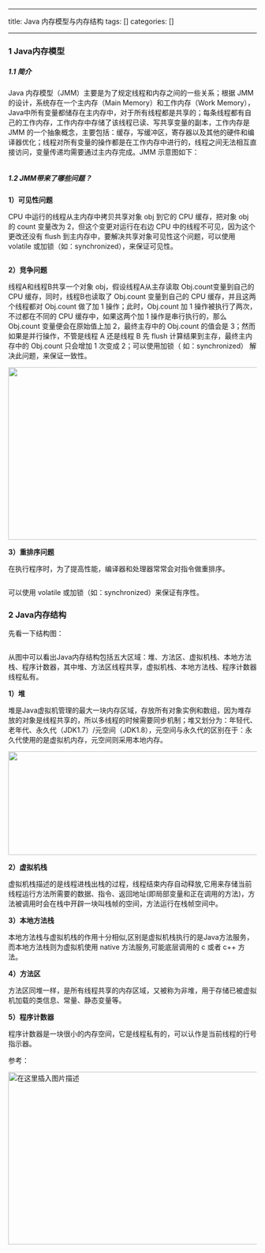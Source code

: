 
--- 
title:  Java 内存模型与内存结构 
tags: []
categories: [] 

---
### 1 Java内存模型

##### 1.1 简介

Java 内存模型（JMM）主要是为了规定线程和内存之间的一些关系；根据 JMM 的设计，系统存在一个主内存（Main Memory）和工作内存（Work Memory），Java中所有变量都储存在主内存中，对于所有线程都是共享的；每条线程都有自己的工作内存，工作内存中存储了该线程已读、写共享变量的副本，工作内存是 JMM 的一个抽象概念，主要包括：缓存，写缓冲区，寄存器以及其他的硬件和编译器优化；线程对所有变量的操作都是在工作内存中进行的，线程之间无法相互直接访问，变量传递均需要通过主内存完成。JMM 示意图如下：

<img src="https://img-blog.csdnimg.cn/20190929190144487.png#pic_center" alt="">

##### 1.2 JMM带来了哪些问题？

**1）可见性问题**

CPU 中运行的线程从主内存中拷贝共享对象 obj 到它的 CPU 缓存，把对象 obj 的 count 变量改为 2，但这个变更对运行在右边 CPU 中的线程不可见，因为这个更改还没有 flush 到主内存中，要解决共享对象可见性这个问题，可以使用 volatile 或加锁（如：synchronized），来保证可见性。

<img src="https://img-blog.csdnimg.cn/20190929190257724.png#pic_center" alt="">

**2）竞争问题**

线程A和线程B共享一个对象 obj，假设线程A从主存读取 Obj.count变量到自己的 CPU 缓存，同时，线程B也读取了 Obj.count 变量到自己的 CPU 缓存，并且这两个线程都对 Obj.count 做了加 1 操作；此时，Obj.count 加 1 操作被执行了两次，不过都在不同的 CPU 缓存中，如果这两个加 1 操作是串行执行的，那么 Obj.count 变量便会在原始值上加 2，最终主存中的 Obj.count 的值会是 3；然而如果是并行操作，不管是线程 A 还是线程 B 先 flush 计算结果到主存，最终主内存中的 Obj.count 只会增加 1 次变成 2；可以使用加锁（ 如：synchronized） 解决此问题，来保证一致性。

<img src="https://img-blog.csdnimg.cn/20190929190331594.png#pic_center" alt="" width="550" height="350">

**3）重排序问题**

在执行程序时，为了提高性能，编译器和处理器常常会对指令做重排序。

<img src="https://img-blog.csdnimg.cn/20190929190402318.png#pic_center" alt="">

可以使用 volatile 或加锁（如：synchronized）来保证有序性。

### 2 Java内存结构

先看一下结构图：

<img src="https://img-blog.csdnimg.cn/20190929190421401.png#pic_center" alt="">

从图中可以看出Java内存结构包括五大区域：堆、方法区、虚拟机栈、本地方法栈、程序计数器，其中堆、方法区线程共享，虚拟机栈、本地方法栈、程序计数器线程私有。

**1）堆**

堆是Java虚拟机管理的最大一块内存区域，存放所有对象实例和数组，因为堆存放的对象是线程共享的，所以多线程的时候需要同步机制；堆又划分为：年轻代、老年代、永久代（JDK1.7）/元空间（JDK1.8），元空间与永久代的区别在于：永久代使用的是虚拟机内存，元空间则采用本地内存。

<img src="https://img-blog.csdnimg.cn/20190929190448271.png#pic_center" alt="" width="550" height="210">

**2）虚拟机栈**

虚拟机栈描述的是线程进栈出栈的过程，线程结束内存自动释放,它用来存储当前线程运行方法所需要的数据、指令、返回地址(即局部变量和正在调用的方法)，方法被调用时会在栈中开辟一块叫栈帧的空间，方法运行在栈帧空间中。

**3）本地方法栈**

本地方法栈与虚拟机栈的作用十分相似,区别是虚拟机栈执行的是Java方法服务，而本地方法栈则为虚拟机使用 native 方法服务,可能底层调用的 c 或者 c++ 方法。

**4）方法区**

方法区同堆一样，是所有线程共享的内存区域，又被称为非堆，用于存储已被虚拟机加载的类信息、常量、静态变量等。

**5）程序计数器**

程序计数器是一块很小的内存空间，它是线程私有的，可以认作是当前线程的行号指示器。

参考：   

<img src="https://img-blog.csdnimg.cn/20191007101439261.JPG#pic_center" alt="在这里插入图片描述" width="600" height="350">
